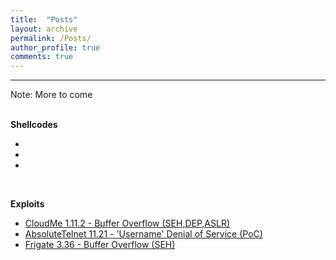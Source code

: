 ```yaml
---
title:  "Posts"
layout: archive
permalink: /Posts/
author_profile: true
comments: true
---
```


------------

<p style="text-align:justify;">
<span style="font-family: Calibri (Body);font-size: 17px">

<it>Note: More to come</it>

<br>
<b><it>Shellcodes</it></b> 

<ul>
  <li><a href=""></a></li>
  <li><a href=""></a></li>
  <li><a href=""></a></li>
</ul>


<br>

<b><it>Exploits</it></b>

<ul>
  <li><a href="https://www.exploit-db.com/exploits/48499">CloudMe 1.11.2 - Buffer Overflow (SEH,DEP,ASLR)</a></li>
  <li><a href="https://www.exploit-db.com/exploits/48493">AbsoluteTelnet 11.21 - 'Username' Denial of Service (PoC)</a></li>
  <li><a href="https://www.exploit-db.com/exploits/48415">Frigate 3.36 - Buffer Overflow (SEH)</a></li>
</ul>

</span></p>